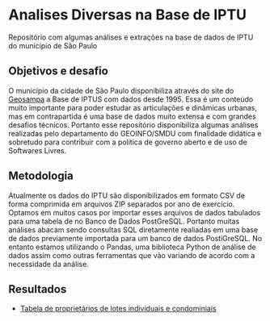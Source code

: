 # Analises Diversas na Base de IPTU

Repositório com algumas análises e extrações na base de dados de IPTU do município de São Paulo

## Objetivos e desafio

O município da cidade de São Paulo disponibiliza através do site do [Geosampa](http://geosampa.prefeitura.sp.gov.br/PaginasPublicas/_SBC.aspx) a Base de IPTUS com dados desde 1995. Essa é um conteúdo muito importante para poder estudar as articulações e dinâmicas urbanas, mas em contrapartida é uma base de dados muito extensa e com grandes desafios técnicos. Portanto esse repositório disponibiliza algumas análises realizadas pelo departamento do GEOINFO/SMDU com finalidade didática e sobretudo para contribuir com a política de governo aberto e de uso de Softwares Livres.

## Metodologia

Atualmente os dados do IPTU são disponibilizados em formato CSV de forma comprimida em arquivos ZIP separados por ano de exercício. Optamos em muitos casos por importar esses arquivos de dados tabulados para uma tabela de no Banco de Dados PostGreSQL. Portanto muitas análises abacam sendo consultas SQL diretamente realiadas em uma base de dados previamente importada para um banco de dados PostiGreSQL.
No entanto estamos utilizando o Pandas, uma biblioteca Python de análise de dados assim como outras ferramentas que vão variando de acordo com a necessidade da análise.

## Resultados

- [Tabela de proprietários de lotes individuais e condominiais](tree/master/lotes-condominiais-individuais)